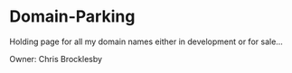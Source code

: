 # Domain-Parking

Holding page for all my domain names either in development or for sale...

Owner: Chris Brocklesby
